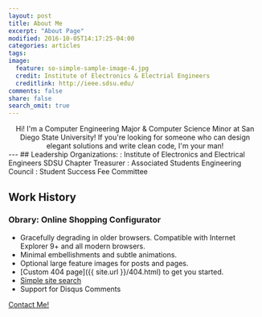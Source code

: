 ```yaml
---
layout: post
title: About Me
excerpt: "About Page"
modified: 2016-10-05T14:17:25-04:00
categories: articles
tags: 
image:
  feature: so-simple-sample-image-4.jpg
  credit: Institute of Electronics & Electrial Engineers
  creditlink: http://ieee.sdsu.edu/
comments: false
share: false
search_omit: true
---
```

<center>
Hi! I'm a Computer Engineering Major & Computer Science Minor at San Diego State University!  
If you're looking for someone who can design elegant solutions and write clean code, I'm your man!
</center>
---
## Leadership  
Organizations:
: Institute of Electronics and Electrical Engineers SDSU Chapter Treasurer   
: Associated Students Engineering Council  
: Student Success Fee Committee

## Work History

### Obrary: Online Shopping Configurator
* Gracefully degrading in older browsers. Compatible with Internet Explorer 9+ and all modern browsers.
* Minimal embellishments and subtle animations.
* Optional large feature images for posts and pages.
* [Custom 404 page]({{ site.url }}/404.html) to get you started.
* [Simple site search](https://github.com/christian-fei/Simple-Jekyll-Search)
* Support for Disqus Comments

<a markdown="0" href="{{ site.url }}/contact" class="btn">Contact Me!</a>
